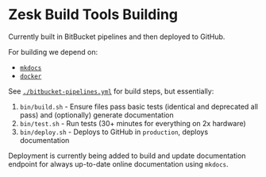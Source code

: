 # Zesk Build Tools Building

Currently built in BitBucket pipelines and then deployed to GitHub.

For building we depend on:

- [`mkdocs`](https://www.mkdocs.org/)
- [`docker`](https://www.docker.com/)

See [`./bitbucket-pipelines.yml`](./bitbucket-pipelines.yml) for build steps, but essentially:

1. `bin/build.sh` - Ensure files pass basic tests (identical and deprecated all pass) and (optionally) generate
   documentation
2. `bin/test.sh` - Run tests (30+ minutes for everything on 2x hardware)
3. `bin/deploy.sh` - Deploys to GitHub in `production`, deploys documentation

Deployment is currently being added to build and update documentation endpoint for always up-to-date online
documentation using `mkdocs`.